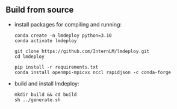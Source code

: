 ## Build from source

- install packages for compiling and running:

  ```shell
  conda create -n lmdeploy python=3.10
  conda activate lmdeploy

  git clone https://github.com/InternLM/lmdeploy.git
  cd lmdeploy

  pip install -r requirements.txt
  conda install openmpi-mpicxx nccl rapidjson -c conda-forge
  ```

- build and install lmdeploy:

  ```shell
  mkdir build && cd build
  sh ../generate.sh
  ```
